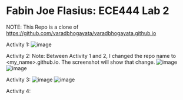 # Fabin Joe Flasius: ECE444 Lab 2
NOTE: This Repo is a clone of https://github.com/varadbhogayata/varadbhogayata.github.io

Activity 1:
![image](https://github.com/fabinjoe/ECE444-F2023-Lab2/assets/66658906/f1bfcdbc-a502-4182-bd99-191d4784f523)

Activity 2:
Note: Between Activity 1 and 2, I changed the repo name to <my_name>.github.io. The screenshot will show that change.
![image](https://github.com/fabinjoe/fabinjoe.github.io/assets/66658906/15f1069e-1805-44c9-b4b3-41387f242d8b)
![image](https://github.com/fabinjoe/fabinjoe.github.io/assets/66658906/d430dfa1-2b3c-4d0c-8b4e-a14233d61e97)

Activity 3:
![image](https://github.com/fabinjoe/fabinjoe.github.io/assets/66658906/3bf9e9a0-6850-4c46-b7b6-f5e1cd85d225)
![image](https://github.com/fabinjoe/fabinjoe.github.io/assets/66658906/436017af-f5f1-4c5e-a8cb-406d8c928c45)

Activity 4:
